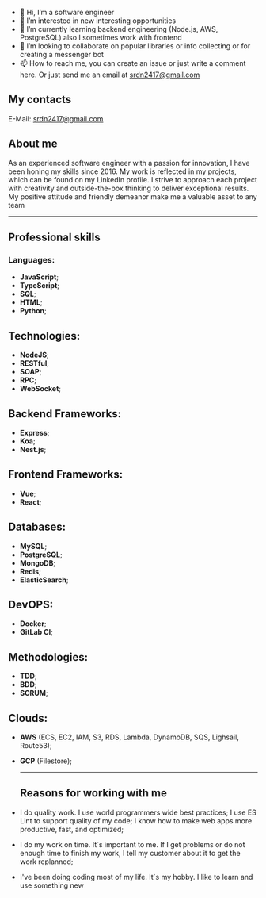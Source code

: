 - 👋 Hi, I’m a software engineer 
- 👀 I’m interested in new interesting opportunities
- 🌱 I’m currently learning backend engineering (Node.js, AWS, PostgreSQL) also I sometimes work with frontend
- 💞️ I’m looking to collaborate on popular libraries or info collecting or for creating a messenger bot
- 📫 How to reach me, you can create an issue or just write a comment here. Or just send me an email at srdn2417@gmail.com

## My contacts

E-Mail: srdn2417@gmail.com

## About me

As an experienced software engineer with a passion for innovation, I have been honing
my skills since 2016. My work is reflected in my projects, which can be found on my
LinkedIn profile. I strive to approach each project with creativity and outside-the-box
thinking to deliver exceptional results. My positive attitude and friendly demeanor make
me a valuable asset to any team

---
## Professional skills
### Languages: 
- __JavaScript__;
- __TypeScript__;
- __SQL__;
- __HTML__;
- __Python__;

## Technologies:
- __NodeJS__;
- __RESTful__;
- __SOAP__;
- __RPC__;
- __WebSocket__;

## Backend Frameworks:
- __Express__;
- __Koa__;
- __Nest.js__;

## Frontend Frameworks:
- __Vue__;
- __React__;

## Databases:
- __MySQL__;
- __PostgreSQL__;
- __MongoDB__;
- __Redis__;
- __ElasticSearch__;

## DevOPS:
- __Docker__;
- __GitLab CI__;

## Methodologies:
- __TDD__;
- __BDD__;
- __SCRUM__;
  
## Clouds:
- __AWS__ (ECS, EC2, IAM, S3, RDS, Lambda, DynamoDB, SQS, Lighsail, Route53);
- __GCP__ (Filestore);

  ---
  ## Reasons for working with me

 - I do quality work. I use world programmers wide best practices; I use ES Lint to support quality of my code; I know how to make web apps more productive, fast, and optimized;
 - I do my work on time. It`s important to me. If I get problems or do not enough time to finish my work, I tell my customer about it to get the work replanned;
 - I've been doing coding most of my life. It`s my hobby. I like to learn and use something new
